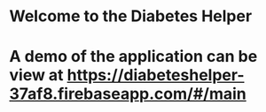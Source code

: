 # Welcome to the Diabetes Helper 

# A demo of the application can be view at https://diabeteshelper-37af8.firebaseapp.com/#/main